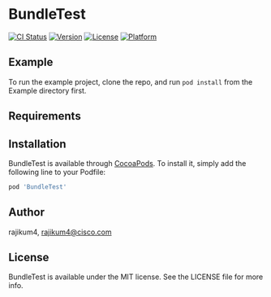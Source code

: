 # BundleTest

[![CI Status](https://img.shields.io/travis/rajikum4/BundleTest.svg?style=flat)](https://travis-ci.org/rajikum4/BundleTest)
[![Version](https://img.shields.io/cocoapods/v/BundleTest.svg?style=flat)](https://cocoapods.org/pods/BundleTest)
[![License](https://img.shields.io/cocoapods/l/BundleTest.svg?style=flat)](https://cocoapods.org/pods/BundleTest)
[![Platform](https://img.shields.io/cocoapods/p/BundleTest.svg?style=flat)](https://cocoapods.org/pods/BundleTest)

## Example

To run the example project, clone the repo, and run `pod install` from the Example directory first.

## Requirements

## Installation

BundleTest is available through [CocoaPods](https://cocoapods.org). To install
it, simply add the following line to your Podfile:

```ruby
pod 'BundleTest'
```

## Author

rajikum4, rajikum4@cisco.com

## License

BundleTest is available under the MIT license. See the LICENSE file for more info.

